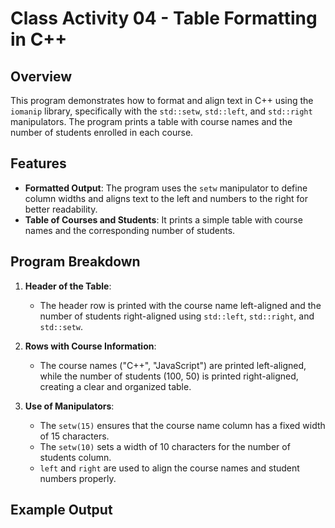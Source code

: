 # Class Activity 04 - Table Formatting in C++

## Overview

This program demonstrates how to format and align text in C++ using the `iomanip` library, specifically with the `std::setw`, `std::left`, and `std::right` manipulators. The program prints a table with course names and the number of students enrolled in each course.

## Features

- **Formatted Output**: The program uses the `setw` manipulator to define column widths and aligns text to the left and numbers to the right for better readability.
- **Table of Courses and Students**: It prints a simple table with course names and the corresponding number of students.

## Program Breakdown

1. **Header of the Table**:
   - The header row is printed with the course name left-aligned and the number of students right-aligned using `std::left`, `std::right`, and `std::setw`.

2. **Rows with Course Information**:
   - The course names ("C++", "JavaScript") are printed left-aligned, while the number of students (100, 50) is printed right-aligned, creating a clear and organized table.

3. **Use of Manipulators**:
   - The `setw(15)` ensures that the course name column has a fixed width of 15 characters.
   - The `setw(10)` sets a width of 10 characters for the number of students column.
   - `left` and `right` are used to align the course names and student numbers properly.

## Example Output

